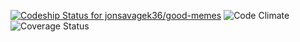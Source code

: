 [ ![Codeship Status for jonsavagek36/good-memes](https://app.codeship.com/projects/30833cb0-bf12-0134-0a5c-7a625a3fabd4/status?branch=master)](https://app.codeship.com/projects/196494)
![Code Climate](https://codeclimate.com/github/jonsavagek36/good-memes.png)
![Coverage Status](https://coveralls.io/repos/jonsavagek36/good-memes/badge.png)
